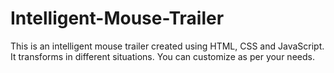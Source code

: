 # Intelligent-Mouse-Trailer
This is an intelligent mouse trailer created using HTML, CSS and JavaScript. It transforms in different situations. You can customize as per your needs.
